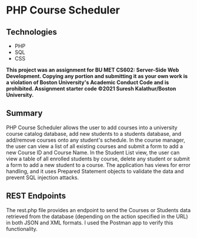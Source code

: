 # PHP Course Scheduler

## Technologies
* PHP
* SQL
* CSS

**This project was an assignment for BU MET CS602: Server-Side Web Development. Copying any portion and submitting it as your own work is a violation of Boston University's Academic Conduct Code and is prohibited. Assignment starter code &copy;2021 Suresh Kalathur/Boston University.**

## Summary
PHP Course Scheduler allows the user to add courses into a university course catalog database, add new students to a students database, and add/remove courses onto any student's schedule. In the course manager, the user can view a list of all existing courses and submit a form to add a new Course ID and Course Name. In the Student List view, the user can view a table of all enrolled students by course, delete any student or submit a form to add a new student to a course. The application has views for error handling, and it uses Prepared Statement objects to validate the data and prevent SQL injection attacks.

## REST Endpoints
The rest.php file provides an endpoint to send the Courses or Students data retrieved from the database (depending on the action specified in the URL) in both JSON and XML formats. I used the Postman app to verify this functionality.
